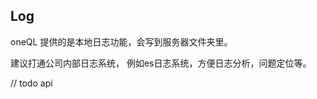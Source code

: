 Log
----
<p>oneQL 提供的是本地日志功能，会写到服务器文件夹里。</p>
<p>建议打通公司内部日志系统， 例如es日志系统，方便日志分析，问题定位等。</p>


// todo api